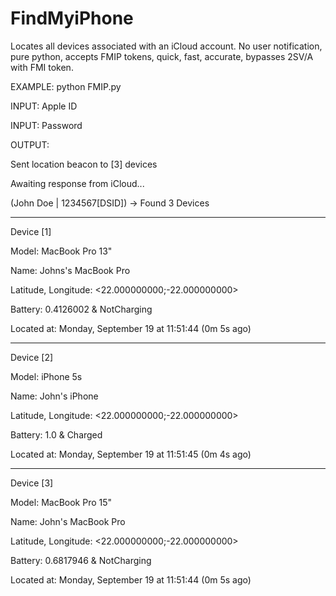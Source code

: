 # FindMyiPhone
Locates all devices associated with an iCloud account. No user notification, pure python, accepts FMIP tokens, quick, fast, accurate, bypasses 2SV/A with FMI token.

EXAMPLE:
python FMIP.py

INPUT: Apple ID 

INPUT: Password

OUTPUT:

Sent location beacon to [3] devices

Awaiting response from iCloud...

(John Doe | 1234567[DSID]) -> Found 3 Devices

___

Device [1]

Model: MacBook Pro 13"

Name: Johns's MacBook Pro

Latitude, Longitude: <22.000000000;-22.000000000>

Battery: 0.4126002 & NotCharging

Located at: Monday, September 19 at 11:51:44 (0m 5s ago)

____

Device [2]

Model: iPhone 5s

Name: John's iPhone

Latitude, Longitude: <22.000000000;-22.000000000>

Battery: 1.0 & Charged

Located at: Monday, September 19 at 11:51:45 (0m 4s ago)

____

Device [3]

Model: MacBook Pro 15"

Name: John's MacBook Pro

Latitude, Longitude: <22.000000000;-22.000000000>

Battery: 0.6817946 & NotCharging

Located at: Monday, September 19 at 11:51:44 (0m 5s ago)
